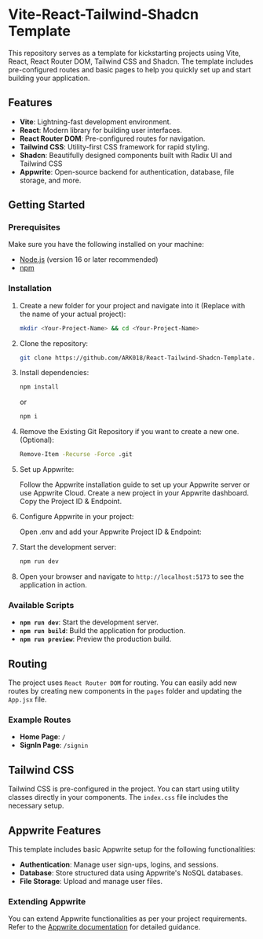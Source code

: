 # Vite-React-Tailwind-Shadcn Template

This repository serves as a template for kickstarting projects using Vite, React, React Router DOM, Tailwind CSS and Shadcn. The template includes pre-configured routes and basic pages to help you quickly set up and start building your application.

## Features

- **Vite**: Lightning-fast development environment.
- **React**: Modern library for building user interfaces.
- **React Router DOM**: Pre-configured routes for navigation.
- **Tailwind CSS**: Utility-first CSS framework for rapid styling.
- **Shadcn**: Beautifully designed components built with Radix UI and Tailwind CSS
- **Appwrite**: Open-source backend for authentication, database, file storage, and more.

## Getting Started

### Prerequisites

Make sure you have the following installed on your machine:

- [Node.js](https://nodejs.org/) (version 16 or later recommended)
- [npm](https://www.npmjs.com/)

### Installation

1. Create a new folder for your project and navigate into it (Replace <Your-Project-Name> with the name of your actual project):

   ```bash
   mkdir <Your-Project-Name> && cd <Your-Project-Name>
   ```

2. Clone the repository:

   ```bash
   git clone https://github.com/ARK018/React-Tailwind-Shadcn-Template.git
   ```

3. Install dependencies:

   ```bash
   npm install
   ```

   or

   ```bash
   npm i
   ```

4. Remove the Existing Git Repository if you want to create a new one. (Optional):

   ```bash
   Remove-Item -Recurse -Force .git
   ```

5. Set up Appwrite:

   Follow the Appwrite installation guide to set up your Appwrite server or use Appwrite Cloud.
   Create a new project in your Appwrite dashboard.
   Copy the Project ID & Endpoint.

6. Configure Appwrite in your project:

   Open .env and add your Appwrite Project ID & Endpoint:

7. Start the development server:

   ```bash
   npm run dev
   ```

8. Open your browser and navigate to `http://localhost:5173` to see the application in action.

### Available Scripts

- **`npm run dev`**: Start the development server.
- **`npm run build`**: Build the application for production.
- **`npm run preview`**: Preview the production build.

## Routing

The project uses `React Router DOM` for routing. You can easily add new routes by creating new components in the `pages` folder and updating the `App.jsx` file.

### Example Routes

- **Home Page**: `/`
- **SignIn Page**: `/signin`

## Tailwind CSS

Tailwind CSS is pre-configured in the project. You can start using utility classes directly in your components. The `index.css` file includes the necessary setup.

## Appwrite Features

This template includes basic Appwrite setup for the following functionalities:

- **Authentication**: Manage user sign-ups, logins, and sessions.
- **Database**: Store structured data using Appwrite's NoSQL databases.
- **File Storage**: Upload and manage user files.

### Extending Appwrite

You can extend Appwrite functionalities as per your project requirements. Refer to the [Appwrite documentation](https://appwrite.io/docs) for detailed guidance.
